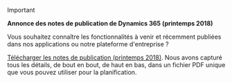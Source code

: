 > [!IMPORTANT]
> **Annonce des notes de publication de Dynamics 365 (printemps 2018)**
>
> Vous souhaitez connaître les fonctionnalités à venir et récemment publiées dans nos applications ou notre plateforme d'entreprise ? 
> 
> [Télécharger les notes de publication (printemps 2018)](https://go.microsoft.com/fwlink/?linkid=870424). Nous avons capturé tous les détails, de bout en bout, de haut en bas, dans un fichier PDF unique que vous pouvez utiliser pour la planification. 
